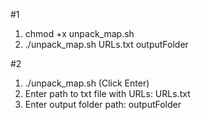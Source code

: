 #1
1. chmod +x unpack_map.sh
2. ./unpack_map.sh URLs.txt outputFolder

#2
1. ./unpack_map.sh (Click Enter)
2. Enter path to txt file with URLs: URLs.txt
3. Enter output folder path: outputFolder
   
